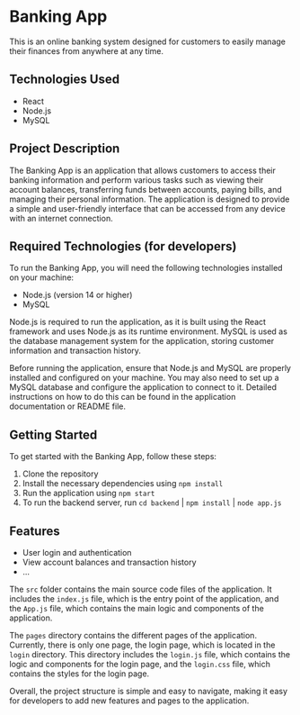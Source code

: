 # Banking App

This is an online banking system designed for customers to easily manage their finances from anywhere at any time.

## Technologies Used

- React
- Node.js
- MySQL

## Project Description

The Banking App is an application that allows customers to access their banking information and perform various tasks such as viewing their account balances, transferring funds between accounts, paying bills, and managing their personal information. The application is designed to provide a simple and user-friendly interface that can be accessed from any device with an internet connection.

## Required Technologies (for developers)

To run the Banking App, you will need the following technologies installed on your machine:

- Node.js (version 14 or higher)
- MySQL

Node.js is required to run the application, as it is built using the React framework and uses Node.js as its runtime environment. MySQL is used as the database management system for the application, storing customer information and transaction history.

Before running the application, ensure that Node.js and MySQL are properly installed and configured on your machine. You may also need to set up a MySQL database and configure the application to connect to it. Detailed instructions on how to do this can be found in the application documentation or README file.

## Getting Started

To get started with the Banking App, follow these steps:

1. Clone the repository
2. Install the necessary dependencies using `npm install`
3. Run the application using `npm start`
4. To run the backend server, run `cd backend` | `npm install` | `node app.js`

## Features

- User login and authentication
- View account balances and transaction history
- ...

The `src` folder contains the main source code files of the application. It includes the `index.js` file, which is the entry point of the application, and the `App.js` file, which contains the main logic and components of the application.

The `pages` directory contains the different pages of the application. Currently, there is only one page, the login page, which is located in the `login` directory. This directory includes the `login.js` file, which contains the logic and components for the login page, and the `login.css` file, which contains the styles for the login page.

Overall, the project structure is simple and easy to navigate, making it easy for developers to add new features and pages to the application.
